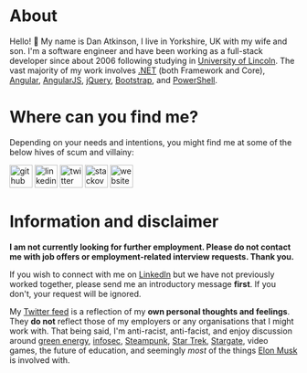 # About

Hello! :wave: My name is Dan Atkinson, I live in Yorkshire, UK with my wife and son. I'm a software engineer and have been working as a full-stack developer since about 2006 following studying in [University of Lincoln](https://www.youtube.com/watch?v=O5fzmmrk6kk "Neither a Rick-roll, nor the hilarious scene from The Inbetweeners about the University of Lincoln!"). The vast majority of my work involves [.NET](https://github.com/microsoft/dotnet ".NET on Github") (both Framework and Core), [Angular](https://github.com/angular/angular "Angular on Github"), [AngularJS](https://github.com/angular/angular.js "AngularJS on Github"), [jQuery](https://github.com/jquery/jquery "jQuery on Github"), [Bootstrap](https://github.com/bootstrap "Bootstrap on Github"), and [PowerShell](https://github.com/powershell/powershell "Powershell (Core) on Github").

# Where can you find me?

Depending on your needs and intentions, you might find me at some of the below hives of scum and villainy:

[<img src='https://cdn.jsdelivr.net/npm/simple-icons@v3/icons/github.svg' alt='github' height='40'>](https://github.com/DanAtkinson "DanAtkinson on Github")
[<img src='https://cdn.jsdelivr.net/npm/simple-icons@v3/icons/linkedin.svg' alt='linkedin' height='40'>](https://www.linkedin.com/in/DanAtkinson/ "DanAtkinson on LinkedIn")
[<img src='https://cdn.jsdelivr.net/npm/simple-icons@v3/icons/twitter.svg' alt='twitter' height='40'>](https://twitter.com/Danbo "@Danbo on Twitter (no relation to any cardboard robots!)")
[<img src='https://cdn.jsdelivr.net/npm/simple-icons@v3/icons/stackoverflow.svg' alt='stackoverflow' height='40'>](https://stackoverflow.com/users/31532/dan-atkinson "31532 on StackOverflow")
[<img src='https://cdn.jsdelivr.net/npm/simple-icons@v3/icons/icloud.svg' alt='website' height='40'>](https://danbo.me "My personal website which generally just links to Twitter")

# Information and disclaimer

**I am not currently looking for further employment. Please do not contact me with job offers or employment-related interview requests. Thank you.**

If you wish to connect with me on [LinkedIn](https://www.linkedin.com/in/DanAtkinson/ "DanAtkinson on LinkedIn") but we have not previously worked together, please send me an introductory message **first**. If you don't, your request will be ignored.

My [Twitter feed](https://twitter.com/Danbo "@Danbo on Twitter (no relation to any cardboard robots!)") is a reflection of my __own personal thoughts and feelings__. They __do not__ reflect those of my employers or any organisations that I might work with. That being said, I'm anti-racist, anti-facist, and enjoy discussion around [green energy](https://en.wikipedia.org/wiki/Sustainable_energy "Sustainable energy on Wikipedia"), [infosec](https://en.wikipedia.org/wiki/Information_security "Information Security on Wikipedia"), [Steampunk](https://en.wikipedia.org/wiki/Steampunk "Steampunk on Wikipedia"), [Star Trek](https://en.wikipedia.org/wiki/Star_Trek "Star Trek on Wikipedia"), [Stargate](https://en.wikipedia.org/wiki/Stargate "Stargate franchise on Wikipedia - I love SG-1 the most!"), video games, the future of education, and seemingly _most_ of the things [Elon Musk](https://en.wikipedia.org/wiki/Elon_Musk "Elon Musk on Wikipedia") is involved with.

